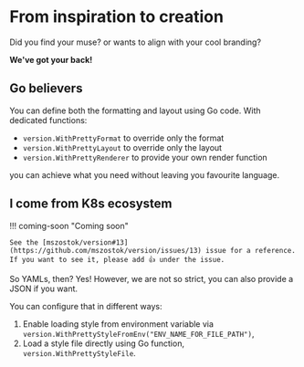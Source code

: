 # From inspiration to creation

Did you find your muse? or wants to align with your cool branding?

**We've got your back!**

## Go believers

You can define both the formatting and layout using Go code. With dedicated functions:

- `version.WithPrettyFormat` to override only the format
- `version.WithPrettyLayout` to override only the layout
- `version.WithPrettyRenderer` to provide your own render function

you can achieve what you need without leaving you favourite language.

## I come from K8s ecosystem

!!! coming-soon "Coming soon"

    See the [mszostok/version#13](https://github.com/mszostok/version/issues/13) issue for a reference. If you want to see it, please add 👍 under the issue.

So YAMLs, then? Yes! However, we are not so strict, you can also provide a JSON if you want.

You can configure that in different ways:

1. Enable loading style from environment variable via `version.WithPrettyStyleFromEnv("ENV_NAME_FOR_FILE_PATH")`,
2. Load a style file directly using Go function, `version.WithPrettyStyleFile`.

